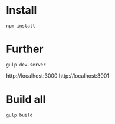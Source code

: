 # Install

    npm install

# Further

    gulp dev-server

http://localhost:3000
http://localhost:3001

# Build all

    gulp build
